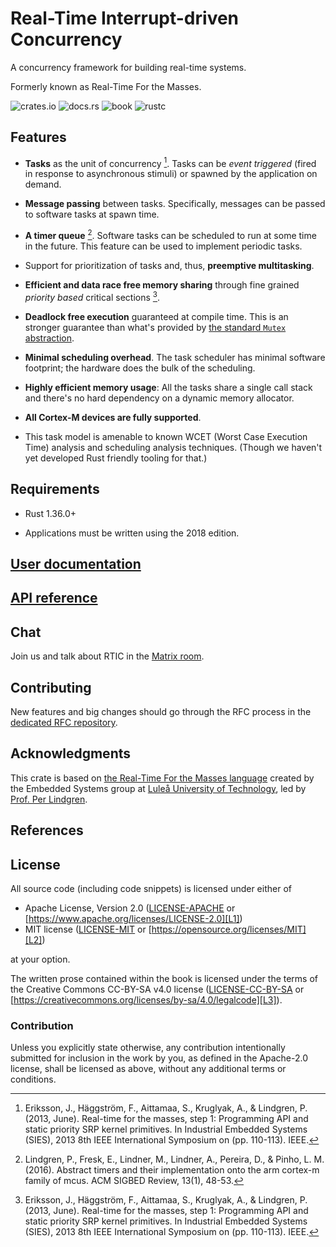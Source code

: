 # Real-Time Interrupt-driven Concurrency

A concurrency framework for building real-time systems.

Formerly known as Real-Time For the Masses.

![crates.io](https://img.shields.io/crates/v/cortex-m-rtic)
![docs.rs](https://docs.rs/cortex-m-rtic/badge.svg)
![book](https://img.shields.io/badge/web-rtic.rs-red.svg?style=flat&label=book&colorB=d33847)
![rustc](https://img.shields.io/badge/rustc-1.36+-lightgray.svg)

## Features

- **Tasks** as the unit of concurrency [^1]. Tasks can be *event triggered*
  (fired in response to asynchronous stimuli) or spawned by the application on
  demand.

- **Message passing** between tasks. Specifically, messages can be passed to
  software tasks at spawn time.

- **A timer queue** [^2]. Software tasks can be scheduled to run at some time
  in the future. This feature can be used to implement periodic tasks.

- Support for prioritization of tasks and, thus, **preemptive multitasking**.

- **Efficient and data race free memory sharing** through fine grained *priority
  based* critical sections [^1].

- **Deadlock free execution** guaranteed at compile time. This is an stronger
  guarantee than what's provided by [the standard `Mutex`
  abstraction][std-mutex].

[std-mutex]: https://doc.rust-lang.org/std/sync/struct.Mutex.html

- **Minimal scheduling overhead**. The task scheduler has minimal software
  footprint; the hardware does the bulk of the scheduling.

- **Highly efficient memory usage**: All the tasks share a single call stack and
  there's no hard dependency on a dynamic memory allocator.

- **All Cortex-M devices are fully supported**.

- This task model is amenable to known WCET (Worst Case Execution Time) analysis
  and scheduling analysis techniques. (Though we haven't yet developed Rust
  friendly tooling for that.)

## Requirements

- Rust 1.36.0+

- Applications must be written using the 2018 edition.

## [User documentation](https://rtic.rs)

## [API reference](https://rtic.rs/0.5/api/)

## Chat
Join us and talk about RTIC in the [Matrix room][matrix-room].

[matrix-room]: https://matrix.to/#/#rtic:matrix.org

## Contributing
New features and big changes should go through the RFC process in the [dedicated RFC repository][rfcs].

[rfcs]: https://github.com/rtic-rs/rfcs

## Acknowledgments

This crate is based on [the Real-Time For the Masses language][rtfm-lang] created by the Embedded
Systems group at [Luleå University of Technology][ltu], led by [Prof. Per
Lindgren][per].

[rtfm-lang]: http://www.rtfm-lang.org/
[ltu]: https://www.ltu.se/?l=en
[per]: https://www.ltu.se/staff/p/pln-1.11258?l=en

## References

[^1]: Eriksson, J., Häggström, F., Aittamaa, S., Kruglyak, A., & Lindgren, P.
   (2013, June). Real-time for the masses, step 1: Programming API and static
   priority SRP kernel primitives. In Industrial Embedded Systems (SIES), 2013
   8th IEEE International Symposium on (pp. 110-113). IEEE.

[^2]: Lindgren, P., Fresk, E., Lindner, M., Lindner, A., Pereira, D., & Pinho,
   L. M. (2016). Abstract timers and their implementation onto the arm cortex-m
   family of mcus. ACM SIGBED Review, 13(1), 48-53.

## License

All source code (including code snippets) is licensed under either of

- Apache License, Version 2.0 ([LICENSE-APACHE](LICENSE-APACHE) or
  [https://www.apache.org/licenses/LICENSE-2.0][L1])
- MIT license ([LICENSE-MIT](LICENSE-MIT) or
  [https://opensource.org/licenses/MIT][L2])

[L1]: https://www.apache.org/licenses/LICENSE-2.0
[L2]: https://opensource.org/licenses/MIT

at your option.

The written prose contained within the book is licensed under the terms of the
Creative Commons CC-BY-SA v4.0 license ([LICENSE-CC-BY-SA](LICENSE-CC-BY-SA) or
[https://creativecommons.org/licenses/by-sa/4.0/legalcode][L3]).

[L3]: https://creativecommons.org/licenses/by-sa/4.0/legalcode

### Contribution

Unless you explicitly state otherwise, any contribution intentionally submitted
for inclusion in the work by you, as defined in the Apache-2.0 license, shall be
licensed as above, without any additional terms or conditions.
